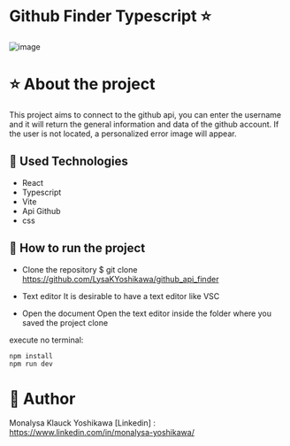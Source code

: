 # Github Finder Typescript :star:
![image](https://github.com/LysaKYoshikawa/github_api_finder/assets/64383080/ee303686-d237-4553-b47f-977cc51f7f55)

# :star: About the project

This project aims to connect to the github api, you can enter the username and it will return the general information and data of the github account.
If the user is not located, a personalized error image will appear.

## :pushpin: Used Technologies
- React
- Typescript
- Vite
- Api Github
- css

## :pushpin: How to run the project

- Clone the repository
 $ git clone https://github.com/LysaKYoshikawa/github_api_finder
- Text editor
It is desirable to have a text editor like VSC
  
- Open the document
Open the text editor inside the folder where you saved the project clone

execute no terminal:

```terminal
npm install
npm run dev
```
# :pushpin: Author
Monalysa Klauck Yoshikawa
[Linkedin] : <https://www.linkedin.com/in/monalysa-yoshikawa/>

